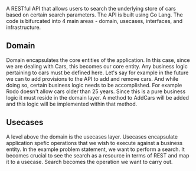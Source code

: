 A RESTful API that allows users to search the underlying store of cars based on certain search parameters. The API is built using Go Lang. The code is bifurcated into 4 main areas - domain, usecases, interfaces, and infrastructure.

## Domain
Domain encapsulates the core entities of the application. In this case, since we are dealing with Cars, this becomes our core entity. Any business logic pertaining to cars must be defined here. Let's say for example in the future we can to add provisions to the API to add and remove cars. And while doing so, certain business logic needs to be accomplished. For example Rodo doesn't allow cars older than 25 years. Since this is a pure business logic it must reside in the domain layer. A method to AddCars will be added and this logic will be implemented within that method.

## Usecases
A level above the domain is the usecases layer. Usecases encapsulate application spefic operations that we wish to execute against a business entity. In the example problem statement, we want to perform a search. It becomes crucial to see the search as a resource in terms of REST and map it to a usecase. Search becomes the operation we want to carry out.
